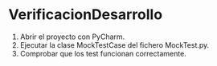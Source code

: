 # VerificacionDesarrollo

1. Abrir el proyecto con PyCharm.
2. Ejecutar la clase MockTestCase del fichero MockTest.py.
3. Comprobar que los test funcionan correctamente.
